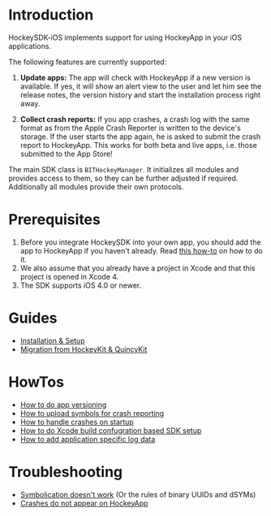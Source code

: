 Introduction
============

HockeySDK-iOS implements support for using HockeyApp in your iOS applications.

The following features are currently supported:

1. **Update apps:** The app will check with HockeyApp if a new version is available. If yes, it will show an alert view to the user and let him see the release notes, the version history and start the installation process right away. 

2. **Collect crash reports:** If you app crashes, a crash log with the same format as from the Apple Crash Reporter is written to the device's storage. If the user starts the app again, he is asked to submit the crash report to HockeyApp. This works for both beta and live apps, i.e. those submitted to the App Store!

The main SDK class is `BITHockeyManager`. It initializes all modules and provides access to them, so they can be further adjusted if required. Additionally all modules provide their own protocols.

Prerequisites
=============

1. Before you integrate HockeySDK into your own app, you should add the app to HockeyApp if you haven't already. Read [this how-to](http://support.hockeyapp.net/kb/how-tos/how-to-create-a-new-app) on how to do it.
2. We also assume that you already have a project in Xcode and that this project is opened in Xcode 4.
3. The SDK supports iOS 4.0 or newer.

Guides
======

- [Installation & Setup](Guide-Installation-Setup)
- [Migration from HockeyKit & QuincyKit](Guide-Migration-Kits)

HowTos
======

- [How to do app versioning](HowTo-App-Versioning)
- [How to upload symbols for crash reporting](HowTo-Upload-Symbols)
- [How to handle crashes on startup](HowTo-Handle-Crashes-On-Startup)
- [How to do Xcode build confugration based SDK setup](HowTo-Configuration-Based-Setup)
- [How to add application specific log data](HowTo-Add-Application-Log)


Troubleshooting
===============

- [Symbolication doesn't work](Symbolication-Doesnt-Work) (Or the rules of binary UUIDs and dSYMs)
- [Crashes do not appear on HockeyApp](Troubleshooting-Crashes-Dont-Appear)
